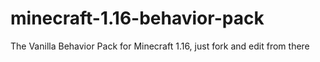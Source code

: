 # minecraft-1.16-behavior-pack

The Vanilla Behavior Pack for Minecraft 1.16, just fork and edit from there
